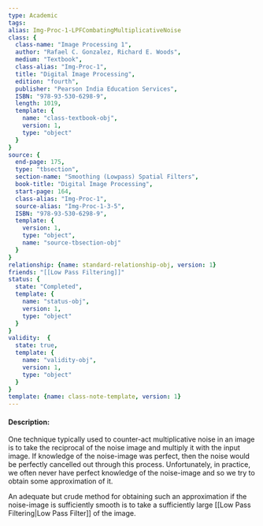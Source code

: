 ```yaml
---
type: Academic
tags:
alias: Img-Proc-1-LPFCombatingMultiplicativeNoise
class: {
  class-name: "Image Processing 1",
  author: "Rafael C. Gonzalez, Richard E. Woods",
  medium: "Textbook",
  class-alias: "Img-Proc-1",
  title: "Digital Image Processing",
  edition: "fourth",
  publisher: "Pearson India Education Services",
  ISBN: "978-93-530-6298-9",
  length: 1019,
  template: {
    name: "class-textbook-obj",
    version: 1,
    type: "object"
  }
}
source: {
  end-page: 175,
  type: "tbsection",
  section-name: "Smoothing (Lowpass) Spatial Filters",
  book-title: "Digital Image Processing",
  start-page: 164,
  class-alias: "Img-Proc-1",
  source-alias: "Img-Proc-1-3-5",
  ISBN: "978-93-530-6298-9",
  template: {
    version: 1,
    type: "object",
    name: "source-tbsection-obj"
  }
}
relationship: {name: standard-relationship-obj, version: 1}
friends: "[[Low Pass Filtering]]"
status: {
  state: "Completed",
  template: {
    name: "status-obj",
    version: 1,
    type: "object"
  }
}
validity:  {
  state: true,
  template: {
    name: "validity-obj",
    version: 1,
    type: "object"
  }
}
template: {name: class-note-template, version: 1}
---
```

#### Description:
One technique typically used to counter-act multiplicative noise in an image is to take the reciprocal of the noise image and multiply it with the input image. If knowledge of the noise-image was perfect, then the noise would be perfectly cancelled out through this process. Unfortunately, in practice, we often never have perfect knowledge of the noise-image and so we try to obtain some approximation of it. 

An adequate but crude method for obtaining such an approximation if the noise-image is sufficiently smooth is to take a sufficiently large [[Low Pass Filtering|Low Pass Filter]] of the image. 